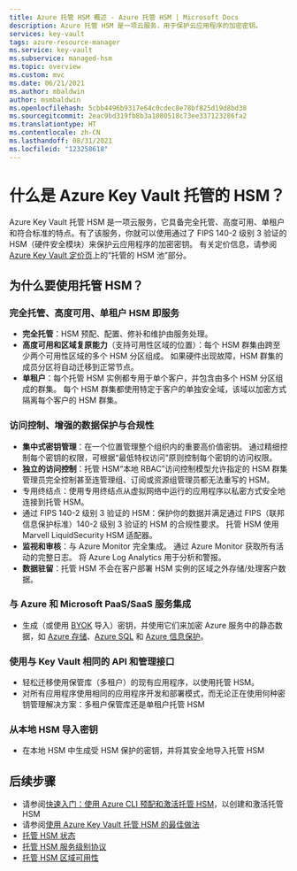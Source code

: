 ```yaml
---
title: Azure 托管 HSM 概述 - Azure 托管 HSM | Microsoft Docs
description: Azure 托管 HSM 是一项云服务，用于保护云应用程序的加密密钥。
services: key-vault
tags: azure-resource-manager
ms.service: key-vault
ms.subservice: managed-hsm
ms.topic: overview
ms.custom: mvc
ms.date: 06/21/2021
ms.author: mbaldwin
author: msmbaldwin
ms.openlocfilehash: 5cbb4496b9317e64c0cdec8e78bf825d19d8bd38
ms.sourcegitcommit: 2eac9bd319fb8b3a1080518c73ee337123286fa2
ms.translationtype: HT
ms.contentlocale: zh-CN
ms.lasthandoff: 08/31/2021
ms.locfileid: "123258618"
---
```

# <a name="what-is-azure-key-vault-managed-hsm"></a>什么是 Azure Key Vault 托管的 HSM？

Azure Key Vault 托管 HSM 是一项云服务，它具备完全托管、高度可用、单租户和符合标准的特点。有了该服务，你就可以使用通过了 FIPS 140-2 级别 3 验证的 HSM（硬件安全模块）来保护云应用程序的加密密钥。 有关定价信息，请参阅 [Azure Key Vault 定价页](https://azure.microsoft.com/pricing/details/key-vault/)上的“托管的 HSM 池”部分。 

## <a name="why-use-managed-hsm"></a>为什么要使用托管 HSM？

### <a name="fully-managed-highly-available-single-tenant-hsm-as-a-service"></a>完全托管、高度可用、单租户 HSM 即服务

- **完全托管**：HSM 预配、配置、修补和维护由服务处理。 
- **高度可用和区域复原能力**（支持可用性区域的位置）：每个 HSM 群集由跨至少两个可用性区域的多个 HSM 分区组成。 如果硬件出现故障，HSM 群集的成员分区将自动迁移到正常节点。
- **单租户**：每个托管 HSM 实例都专用于单个客户，并包含由多个 HSM 分区组成的群集。 每个 HSM 群集都使用特定于客户的单独安全域，该域以加密方式隔离每个客户的 HSM 群集。


### <a name="access-control-enhanced-data-protection--compliance"></a>访问控制、增强的数据保护与合规性

- **集中式密钥管理**：在一个位置管理整个组织内的重要高价值密钥。 通过精细控制每个密钥的权限，可根据“最低特权访问”原则控制每个密钥的访问权限。
- **独立的访问控制**：托管 HSM“本地 RBAC”访问控制模型允许指定的 HSM 群集管理员完全控制甚至连管理组、订阅或资源组管理员都无法重写的 HSM。
- 专用终结点：使用专用终结点从虚拟网络中运行的应用程序以私密方式安全地连接到托管 HSM。
- 通过 FIPS 140-2 级别 3 验证的 HSM：保护你的数据并满足通过 FIPS（联邦信息保护标准）140-2 级别 3 验证的 HSM 的合规性要求。 托管 HSM 使用 Marvell LiquidSecurity HSM 适配器。
- **监视和审核**：与 Azure Monitor 完全集成。 通过 Azure Monitor 获取所有活动的完整日志。 将 Azure Log Analytics 用于分析和警报。
- **数据驻留**：托管 HSM 不会在客户部署 HSM 实例的区域之外存储/处理客户数据。

### <a name="integrated-with-azure-and-microsoft-paassaas-services"></a>与 Azure 和 Microsoft PaaS/SaaS 服务集成 

- 生成（或使用 [BYOK](hsm-protected-keys-byok.md) 导入）密钥，并使用它们来加密 Azure 服务中的静态数据，如 [Azure 存储](../../storage/common/customer-managed-keys-overview.md)、[Azure SQL](../../azure-sql/database/transparent-data-encryption-byok-overview.md) 和 [Azure 信息保护](/azure/information-protection/byok-price-restrictions)。

### <a name="uses-same-api-and-management-interfaces-as-key-vault"></a>使用与 Key Vault 相同的 API 和管理接口

- 轻松迁移使用保管库（多租户）的现有应用程序，以使用托管 HSM。
- 对所有应用程序使用相同的应用程序开发和部署模式，而无论正在使用何种密钥管理解决方案：多租户保管库还是单租户托管 HSM

### <a name="import-keys-from-your-on-premise-hsms"></a>从本地 HSM 导入密钥

- 在本地 HSM 中生成受 HSM 保护的密钥，并将其安全地导入托管 HSM

## <a name="next-steps"></a>后续步骤
- 请参阅[快速入门：使用 Azure CLI 预配和激活托管 HSM](quick-create-cli.md)，以创建和激活托管 HSM
- 请参阅[使用 Azure Key Vault 托管 HSM 的最佳做法](best-practices.md)
- [托管 HSM 状态](https://status.azure.com)
- [托管 HSM 服务级别协议](https://azure.microsoft.com/support/legal/sla/key-vault-managed-hsm/v1_0/)
- [托管 HSM 区域可用性](https://azure.microsoft.com/global-infrastructure/services/?products=key-vault)
